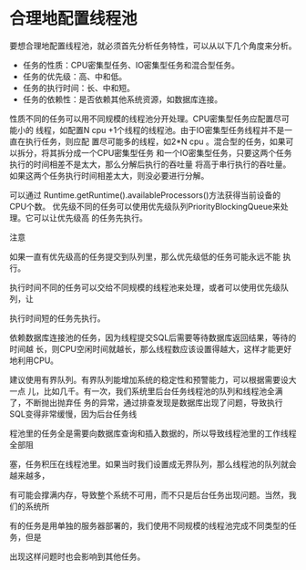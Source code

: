 # 合理地配置线程池

要想合理地配置线程池，就必须首先分析任务特性，可以从以下几个角度来分析。

* 任务的性质：CPU密集型任务、IO密集型任务和混合型任务。
* 任务的优先级：高、中和低。
* 任务的执行时间：长、中和短。
* 任务的依赖性：是否依赖其他系统资源，如数据库连接。

性质不同的任务可以用不同规模的线程池分开处理。CPU密集型任务应配置尽可能小的线程，如配置N cpu +1个线程的线程池。由于IO密集型任务线程并不是一直在执行任务，则应配置尽可能多的线程，如2\*N cpu 。混合型的任务，如果可以拆分，将其拆分成一个CPU密集型任务和一个IO密集型任务，只要这两个任务执行的时间相差不是太大，那么分解后执行的吞吐量将高于串行执行的吞吐量。如果这两个任务执行时间相差太大，则没必要进行分解。

可以通过Runtime.getRuntime\(\).availableProcessors\(\)方法获得当前设备的CPU个数。优先级不同的任务可以使用优先级队列PriorityBlockingQueue来处理。它可以让优先级高的任务先执行。

注意　

如果一直有优先级高的任务提交到队列里，那么优先级低的任务可能永远不能执行。

执行时间不同的任务可以交给不同规模的线程池来处理，或者可以使用优先级队列，让

执行时间短的任务先执行。

依赖数据库连接池的任务，因为线程提交SQL后需要等待数据库返回结果，等待的时间越长，则CPU空闲时间就越长，那么线程数应该设置得越大，这样才能更好地利用CPU。

建议使用有界队列。有界队列能增加系统的稳定性和预警能力，可以根据需要设大一点儿，比如几千。有一次，我们系统里后台任务线程池的队列和线程池全满了，不断抛出抛弃任务的异常，通过排查发现是数据库出现了问题，导致执行SQL变得非常缓慢，因为后台任务线

程池里的任务全是需要向数据库查询和插入数据的，所以导致线程池里的工作线程全部阻

塞，任务积压在线程池里。如果当时我们设置成无界队列，那么线程池的队列就会越来越多，

有可能会撑满内存，导致整个系统不可用，而不只是后台任务出现问题。当然，我们的系统所

有的任务是用单独的服务器部署的，我们使用不同规模的线程池完成不同类型的任务，但是

出现这样问题时也会影响到其他任务。

